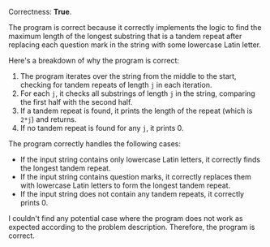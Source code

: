Correctness: **True**.

The program is correct because it correctly implements the logic to find the maximum length of the longest substring that is a tandem repeat after replacing each question mark in the string with some lowercase Latin letter.

Here's a breakdown of why the program is correct:

1. The program iterates over the string from the middle to the start, checking for tandem repeats of length `j` in each iteration.
2. For each `j`, it checks all substrings of length `j` in the string, comparing the first half with the second half.
3. If a tandem repeat is found, it prints the length of the repeat (which is `2*j`) and returns.
4. If no tandem repeat is found for any `j`, it prints 0.

The program correctly handles the following cases:

* If the input string contains only lowercase Latin letters, it correctly finds the longest tandem repeat.
* If the input string contains question marks, it correctly replaces them with lowercase Latin letters to form the longest tandem repeat.
* If the input string does not contain any tandem repeats, it correctly prints 0.

I couldn't find any potential case where the program does not work as expected according to the problem description. Therefore, the program is correct.